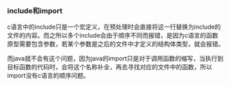 ### include和import

c语言中的include只是一个宏定义，在预处理时会直接将这一行替换为include的文件的内容。而之所以多个include会由于顺序不同而报错，是因为c语言的函数原型需要包含参数，若某个参数是之后的文件中才定义的结构体类型，就会报错。

而java就不会有这个问题，因为java的import只是对于调用函数的缩写，当执行到目标函数的代码时，会将这个名称补全，再去寻找对应的文件中的函数，所以import没有c语言的顺序问题。